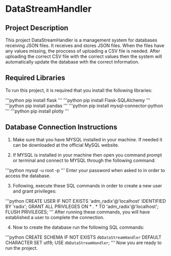 # DataStreamHandler
 
## Project Description 
This project DataStreamHandler is a management system for databases receiving JSON files.
It receives and stores JSON files. When the files have any values missing, the proccess of 
uploading a CSV file is needed. After uploading the correct CSV file with the correct values
then the system will automatically update the database with the correct information.

## Required Libraries
To run this project, it is required that you install the following libraries:

'''python
pip install flask
'''
'''python
pip install Flask-SQLAlchemy
'''
'''python
pip install pandas
'''
'''python
pip install mysql-connector-python
'''
'''python
pip install plotly
'''
## Database Connection Instructions

1. Make sure that you have MYSQL installed in your machine. If needed it can be downloaded at 
the official MySQL website.

2. If MYSQL is installed in your machine then open you command prompt or terminal and connect to MYSQL through the following command:

'''python
mysql -u root -p
'''
Enter your password when asked to in order to access the database.

3. Following, execute these SQL commands in order to create a new user and grant privileges:

'''python
CREATE USER IF NOT EXISTS 'adm_radix'@'localhost' IDENTIFIED BY 'radix';
GRANT ALL PRIVILEGES ON * . * TO 'adm_radix'@'localhost';
FLUSH PRIVILEGES;
'''
After running these commands, you will have established a user to
complete the connection.

4. Now to create the database run the following SQL commands:

'''python
CREATE SCHEMA IF NOT EXISTS `dbDataStreamHandler` DEFAULT CHARACTER SET utf8;
USE `dbDataStreamHandler`;
'''
Now you are ready to run the project.
